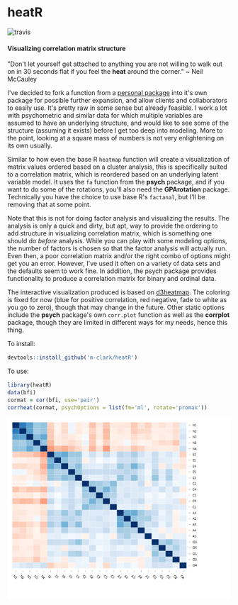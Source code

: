 # heatR

![travis](https://travis-ci.org/m-clark/heatR.svg?branch=master)

#### Visualizing correlation matrix structure

"Don't let yourself get attached to anything you are not willing to walk out on in 30 seconds flat if you feel the **heat** around the corner." ~ Neil McCauley

I've decided to fork a function from a [personal package](https://github.com/m-clark/lazerhawk) into it's own package for possible further expansion, and allow clients and collaborators to easily use. It's pretty raw in some sense but already feasible.  I work a lot with psychometric and similar data for which multiple variables are assumed to have an underlying structure, and would like to see some of the structure (assuming it exists) before I get too deep into modeling.  More to the point, looking at a square mass of numbers is not very enlightening on its own usually.

Similar to how even the base R `heatmap` function will create a visualization of matrix values ordered based on a cluster analysis, this is specifically suited to a correlation matrix, which is reordered based on an underlying latent variable model. It uses the `fa` function from the **psych** package, and if you want to do some of the rotations, you'll also need the **GPArotation** package.  Technically you have the choice to use base R's `factanal`, but I'll be removing that at some point.

Note that this is not for doing factor analysis and visualizing the results. The analysis is only a quick and dirty, but apt, way to provide the ordering to add structure in visualizing correlation matrix, which is something one should do *before* analysis.  While you can play with some modeling options, the number of factors is chosen so that the factor analysis will actually run.  Even then, a poor correlation matrix and/or the right combo of options might get you an error.  However, I've used it often on a variety of data sets and the defaults seem to work fine.  In addition, the psych package provides functionality to produce a correlation matrix for binary and ordinal data.

The interactive visualization produced is based on [d3heatmap](https://github.com/rstudio/d3heatmap).  The coloring is fixed for now (blue for positive correlation, red negative, fade to white as you go to zero), though that may change in the future. Other static options include the **psych** package's own `corr.plot` function as well as the **corrplot** package, though they are limited in different ways for my needs, hence this thing.


To install:

```r
devtools::install_github('m-clark/heatR')
```

To use:

```r
library(heatR)
data(bfi)
cormat = cor(bfi, use='pair')
corrheat(cormat, psychOptions = list(fm='ml', rotate='promax'))
```
![](bfi.png)


